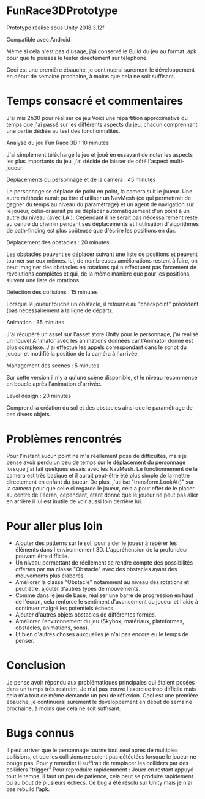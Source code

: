 # FunRace3DPrototype

Prototype réalisé sous Unity 2018.3.12f

Compatible avec Android

Même si cela n'est pas d'usage, j'ai conservé le Build du jeu au format .apk pour que tu puisses le tester directement sur téléphone.

Ceci est une première ébauche, je continuerai surement le développement en début de semaine prochaine, à moins que cela ne soit suffisant.

# Temps consacré et commentaires

J'ai mis 2h30 pour réaliser ce jeu
Voici une répartition approximative du temps que j'ai passé sur les différents aspects du jeu, chacun comprennant une partie dédiée au test des fonctionnalités.

Analyse du jeu Fun Race 3D : 10 minutes

J'ai simplement téléchargé le jeu et joué en essayant de noter les aspects les plus importants du jeu, j'ai décidé de laisser de côté l'aspect multi-joueur.

Déplacements du personnage et de la camera : 45 minutes

Le personnage se déplace de point en point, la camera suit le joueur.
Une autre méthode aurait pu être d'utiliser un NavMesh (ce qui permettrait de gagner du temps au niveau du paramétrage) et un agent de navigation sur le joueur, celui-ci aurait pu se déplacer automatiquement d'un point à un autre du niveau (avec I.A.). Cependant il ne serait pas nécessairement resté au centre du chemin pendant ses déplacements et l'utilisation d'algorithmes de path-finding est plus coûteuse que d'écrire les positions en dur.

Déplacement des obstacles : 20 minutes

Les obstacles peuvent se déplacer suivant une liste de positions et peuvent tourner sur eux mêmes.
Ici, de nombreuses améliorations restent à faire, on peut imaginer des obstacles en rotations qui n'effectuent pas forcement de révolutions complètes et qui, de la même manière que pour les positions, suivent une liste de rotations.

Détection des collisions : 15 minutes

Lorsque le joueur touche un obstacle, il retourne au "checkpoint" précédent (pas nécessairement à la ligne de départ).

Animation : 35 minutes

J'ai récupéré un asset sur l'asset store Unity pour le personnage, j'ai réalisé un nouvel Animator avec les animations données car l'Animator donné est plus complexe. J'ai effectué les appels correspondant dans le script du joueur et modifié la position de la caméra à l'arrivée.

Management des scènes : 5 minutes

Sur cette version il n'y a qu'une scène disponible, et le niveau recommence en boucle après l'animation d'arrivée.

Level design : 20 minutes

Comprend la création du sol et des obstacles ainsi que le paramétrage de ces divers objets.

# Problèmes rencontrés

Pour l'instant aucun point ne m'a réellement posé de difficultés, mais je pense avoir perdu un peu de temps sur le déplacement du personnage lorsque j'ai fait quelques essais avec les NavMesh.
Le fonctionnement de la camera est très basique et il aurait peut-être été plus simple de la mettre directement en enfant du joueur. De plus, j'utilise "transform.LookAt()" sur la camera pour que celle ci regarde le joueur, cela a pour effet de le placer au centre de l'écran, cependant, étant donné que le joueur ne peut pas aller en arrière il lui est inutile de voir aussi loin derrière lui.

# Pour aller plus loin

- Ajouter des patterns sur le sol, pour aider le joueur à repérer les éléments dans l'environnement 3D. L'appréhension de la profondeur pouvant être difficile.
- Un niveau permettant de réellement se rendre compte des possibilités offertes par ma classe "Obstacle" avec des obstacles ayant des mouvements plus élaborés.
- Améliorer la classe "Obstacle" notamment au niveau des rotations et peut être, ajouter d'autres types de mouvements.
- Comme dans le jeu de base, réaliser une barre de progression en haut de l'écran, cela renforce le sentiment d'avancement du joueur et l'aide à continuer malgré les potentiels échecs.
- Ajouter d'autres objets obstacles de différentes formes.
- Améliorer l'environnement du jeu (Skybox, matériaux, plateformes, obstacles, animations, sons).
- Et bien d'autres choses auxquelles je n'ai pas encore eu le temps de penser.

# Conclusion
Je pense avoir répondu aux problématiques principales qui étaient posées dans un temps très restreint. Je n'ai pas trouvé l'exercice trop difficile mais cela m'a tout de même demandé un peu de réflexion. 
Ceci est une première ébauche, je continuerai surement le développement en début de semaine prochaine, à moins que cela ne soit suffisant.

# Bugs connus
Il peut arriver que le personnage tourne tout seul après de multiples collisions, et que les collisions ne soient pas détéctées lorsque le joueur ne bouge pas.
Pour y remedier il suffirait de remplacer les colliders par des colliders "trigger"
Pour reproduire rapidemment : Jouer en restant appuyé tout le temps, il faut un peu de patience, cela peut se produire rapidement ou au bout de plusieurs échecs. Ce bug a été résolu sur Unity mais je n'ai pas rebuild l'apk.
